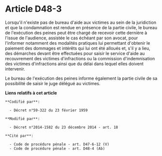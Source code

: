 # Article D48-3

Lorsqu'il n'existe pas de bureau d'aide aux victimes au sein de la juridiction et que la condamnation est rendue en présence
de la partie civile, le bureau de l'exécution des peines peut être chargé de recevoir cette dernière à l'issue de l'audience,
assistée le cas échéant par son avocat, pour l'informer notamment des modalités pratiques lui permettant d'obtenir le
paiement des dommages et intérêts qui lui ont été alloués et, s'il y a lieu, des démarches devant être effectuées pour saisir
le service d'aide au recouvrement des victimes d'infractions ou la commission d'indemnisation des victimes d'infractions
ainsi que du délai dans lequel elles doivent intervenir. 

Le bureau de l'exécution des peines informe également la partie civile de sa possibilité de saisir le juge délégué au
victimes.

**Liens relatifs à cet article**

	**Codifié par**:

	  - Décret n°59-322 du 23 février 1959

	**Modifié par**:

	  - Décret n°2014-1582 du 23 décembre 2014 - art. 18

	**Cité par**:

	  - Code de procédure pénale - art. D47-6-12 (V)
	  - Code de procédure pénale - art. D48-4 (Ab)
